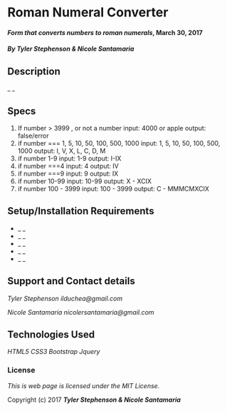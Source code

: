 # Roman Numeral Converter

#### _**Form that converts numbers to roman numerals**_, March 30, 2017

#### _**By Tyler Stephenson & Nicole Santamaria**_

## Description

_ _

## Specs
1. If number > 3999 , or not a number
	input: 4000 or apple
	output: false/error
2. if number === 1, 5, 10, 50, 100, 500, 1000
	input: 1, 5, 10, 50, 100, 500, 1000
	output: I, V, X, L, C, D, M
3. if number 1-9
	input: 1-9
	output: I-IX
4. if number ===4
	input: 4
	output: IV
5. if number ===9
	input: 9
	output: IX
6. if number 10-99
	input: 10-99
	output: X - XCIX
7. if number 100 - 3999
  input: 100 - 3999
	output: C - MMMCMXCIX
## Setup/Installation Requirements

* _ _
* _ _
* _ _
* _ _
* _ _

## Support and Contact details

_Tyler Stephenson_
_ilduchea@gmail.com_

_Nicole Santamaria_
_nicolersantamaria@gmail.com_

## Technologies Used

_HTML5_
_CSS3_
_Bootstrap_
_Jquery_

### License

*This is web page is licensed under the MIT License.*

Copyright (c) 2017 **_Tyler Stephenson & Nicole Santamaria_**

